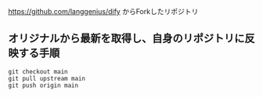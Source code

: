 https://github.com/langgenius/dify からForkしたリポジトリ

## オリジナルから最新を取得し、自身のリポジトリに反映する手順
```
git checkout main
git pull upstream main
git push origin main
```
